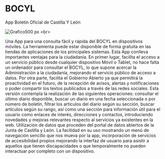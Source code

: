 # BOCYL
App Boletín Oficial de Castilla Y León


![Grafico500 px](https://user-images.githubusercontent.com/50744075/125844323-a850c061-e2d9-448e-bffc-d662b388acf9.png)
<br\>

Una App para una consulta fácil y rápida del BOCYL en dispositivos móviles. La herramienta puede estar disponible de forma gratuita en las tiendas de aplicaciones de los principales sistemas.
Esta App conlleva importantes ventajas para la ciudadanía. En primer lugar, facilita el acceso a un servicio público desde cualquier dispositivo Móvil o Tablet, no hace falta un ordenador para consultar el BOCYL, lo que supone acercar la Administración a la ciudadanía, mejorando el servicio público de acceso a datos.
Por otra parte, facilita el Gobierno Abierto ya que permitirá la proactividad en el futuro, de la recepción de avisos, alertas y notificaciones o poder compartir los textos publicados a través de las redes sociales.
Esta versión contempla la realización de las siguientes operaciones: consultar el último diario disponible, buscar un diario en una fecha seleccionada o por número de boletín, filtrar los artículos del diario según su sección, buscar artículos según su rango, así como una sección para información útil para el usuario como enlaces de interés, direcciones y contactos, introduciendo novedades y mejoras relevantes respecto al servicios ya existentes en la web.
Utilización de datos que proceden del portal de datos abiertos de la Junta de Castilla y León.
La facilidad en su uso mostrando un menú de navegación sencillo que nos mueva por la app, incorporación de servicios de accesibilidad propios mejorando la interfaz de usuario para asistir a aquellos que tienen discapacidades o que temporalmente no pueden interactuar por completo con un dispositivo.




